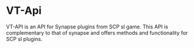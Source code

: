 # VT-Api
VT-API is an API for Synapse plugins from SCP sl game. This API is complementary to that of synapse and offers methods and functionality for SCP sl plugins.
